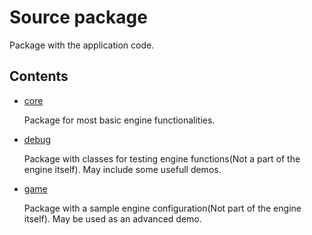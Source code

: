# Source package

<p>
  Package with the application code.
</p>

## Contents
<ul>
  
  <li>
    <a href="https://github.com/CesarChodun/Depth/tree/master/src/core">core</a>
    <p> Package for most basic engine functionalities. </p>
  </li>
    
  <li>
    <a href="https://github.com/CesarChodun/Depth/tree/master/src/debug">debug</a>
    <p> Package with classes for testing engine functions(Not a part of the engine itself). May include some usefull demos. </p>
  </li>
 
 <li>
    <a href="https://github.com/CesarChodun/Depth/tree/master/src/game">game</a>
    <p> Package with a sample engine configuration(Not part of the engine itself). May be used as an advanced demo. </p>
  </li>
 
 <!---
  <li>
    <a href="https://github.com/CesarChodun/Depth/tree/master/src/"> </a>
    <p></p>
  </li>
  --->
</ul>

